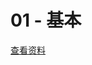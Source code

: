 # 01 - 基本

[查看资料](https://github.com/jbaysolutions/vue-grid-layout/blob/master/website/docs/.vuepress/components/Example01Basic.vue)

<ClientOnly>
<Example01Basic></Example01Basic>
</ClientOnly>

